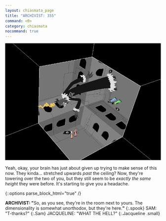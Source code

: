 ```yaml
---
layout: chiasmata_page
title: "ARCHIVIST: 355"
command: <Θ>
category: chiasmata
nocommand: true
---
```


![355](/chiasmata/images/narrative/353.png)

Yeah, okay, your brain has just about given up trying to make sense of this now.
They kinda... stretched upwards *past* the ceiling?
Now, they're towering over the two of you, but they still seem to be *exactly the same height* they were before. It's starting to give you a headache.

{::options parse_block_html="true" /}
<div class="dialogue">
<b>ARCHIVIST: "</b>So, as you see, they're in the room next to yours. The dimensionality is somewhat unorthodox, but they're here.<b>"</b> 
{:.spook}
SAM: "T-thanks?" 
{:.Sam}
JACQUELINE: "WHAT THE HELL?"
{:.Jacqueline .small}
</div>